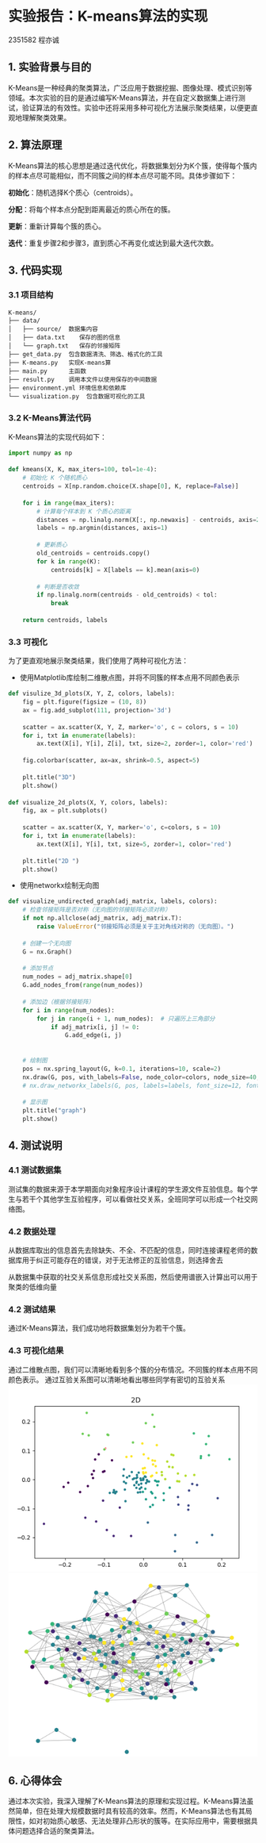 # 实验报告：K-means算法的实现
2351582  程亦诚
## 1. 实验背景与目的
K-Means是一种经典的聚类算法，广泛应用于数据挖掘、图像处理、模式识别等领域。本次实验的目的是通过编写K-Means算法，并在自定义数据集上进行测试，验证算法的有效性。实验中还将采用多种可视化方法展示聚类结果，以便更直观地理解聚类效果。

## 2. 算法原理
K-Means算法的核心思想是通过迭代优化，将数据集划分为K个簇，使得每个簇内的样本点尽可能相似，而不同簇之间的样本点尽可能不同。具体步骤如下：

**初始化**：随机选择K个质心（centroids）。

**分配**：将每个样本点分配到距离最近的质心所在的簇。

**更新**：重新计算每个簇的质心。

**迭代**：重复步骤2和步骤3，直到质心不再变化或达到最大迭代次数。

## 3. 代码实现
### 3.1 项目结构
```plaintext
K-means/
├── data/
│   ├── source/  数据集内容
│   ├── data.txt    保存的图的信息
│   └── graph.txt   保存的邻接矩阵
├── get_data.py  包含数据清洗、筛选、格式化的工具
├── K-means.py   实现K-means算
├── main.py      主函数
├── result.py    调用本文件以使用保存的中间数据
├── environment.yml 环境信息和依赖库
└── visualization.py  包含数据可视化的工具
```
### 3.2 K-Means算法代码
K-Means算法的实现代码如下：


```python
import numpy as np

def kmeans(X, K, max_iters=100, tol=1e-4):
    # 初始化 K 个随机质心
    centroids = X[np.random.choice(X.shape[0], K, replace=False)]
    
    for i in range(max_iters):
        # 计算每个样本到 K 个质心的距离
        distances = np.linalg.norm(X[:, np.newaxis] - centroids, axis=2)
        labels = np.argmin(distances, axis=1)
        
        # 更新质心
        old_centroids = centroids.copy()
        for k in range(K):
            centroids[k] = X[labels == k].mean(axis=0)
        
        # 判断是否收敛
        if np.linalg.norm(centroids - old_centroids) < tol:
            break
    
    return centroids, labels
```

### 3.3 可视化
为了更直观地展示聚类结果，我们使用了两种可视化方法：

- 使用Matplotlib库绘制二维散点图，并将不同簇的样本点用不同颜色表示
```python
def visulize_3d_plots(X, Y, Z, colors, labels):
    fig = plt.figure(figsize = (10, 8))
    ax = fig.add_subplot(111, projection='3d')

    scatter = ax.scatter(X, Y, Z, marker='o', c = colors, s = 10)
    for i, txt in enumerate(labels):
        ax.text(X[i], Y[i], Z[i], txt, size=2, zorder=1, color='red')

    fig.colorbar(scatter, ax=ax, shrink=0.5, aspect=5)

    plt.title("3D")
    plt.show()

def visualize_2d_plots(X, Y, colors, labels):
    fig, ax = plt.subplots()

    scatter = ax.scatter(X, Y, marker='o', c=colors, s = 10)
    for i, txt in enumerate(labels):
        ax.text(X[i], Y[i], txt, size=5, zorder=1, color='red')

    plt.title("2D ")
    plt.show()

```

- 使用networkx绘制无向图
```python
def visualize_undirected_graph(adj_matrix, labels, colors):
    # 检查邻接矩阵是否对称（无向图的邻接矩阵必须对称）
    if not np.allclose(adj_matrix, adj_matrix.T):
        raise ValueError("邻接矩阵必须是关于主对角线对称的（无向图）。")
    
    # 创建一个无向图
    G = nx.Graph()
    
    # 添加节点
    num_nodes = adj_matrix.shape[0]
    G.add_nodes_from(range(num_nodes))
    
    # 添加边（根据邻接矩阵）
    for i in range(num_nodes):
        for j in range(i + 1, num_nodes):  # 只遍历上三角部分
            if adj_matrix[i, j] != 0:
                G.add_edge(i, j)
    
    
    # 绘制图
    pos = nx.spring_layout(G, k=0.1, iterations=10, scale=2) 
    nx.draw(G, pos, with_labels=False, node_color=colors, node_size=40, edge_color='gray', width=0.5)
    # nx.draw_networkx_labels(G, pos, labels=labels, font_size=12, font_color='black')
    
    # 显示图
    plt.title("graph")
    plt.show()
```
## 4. 测试说明
### 4.1 测试数据集
测试集的数据来源于本学期面向对象程序设计课程的学生源文件互验信息。每个学生与若干个其他学生互验程序，可以看做社交关系，全班同学可以形成一个社交网络图。

### 4.2 数据处理
从数据库取出的信息首先去除缺失、不全、不匹配的信息，同时连接课程老师的数据库用于纠正可能存在的错误，对于无法修正的互验信息，则选择舍去

从数据集中获取的社交关系信息形成社交关系图，然后使用谱嵌入计算出可以用于聚类的低维向量

### 4.2 测试结果
通过K-Means算法，我们成功地将数据集划分为若干个簇。


### 4.3 可视化结果
通过二维散点图，我们可以清晰地看到多个簇的分布情况。不同簇的样本点用不同颜色表示。
通过互验关系图可以清晰地看出哪些同学有密切的互验关系
![2D散点图](2Dplot.png)
![互验关系图](graph.png)

## 6. 心得体会
通过本次实验，我深入理解了K-Means算法的原理和实现过程。K-Means算法虽然简单，但在处理大规模数据时具有较高的效率。然而，K-Means算法也有其局限性，如对初始质心敏感、无法处理非凸形状的簇等。在实际应用中，需要根据具体问题选择合适的聚类算法。
